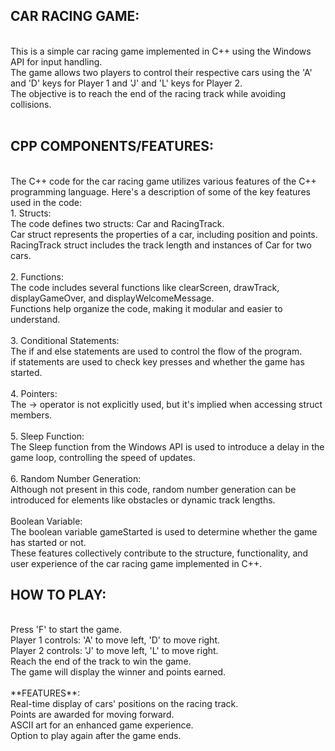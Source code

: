 ## CAR RACING GAME:
<br>
This is a simple car racing game implemented in C++ using the Windows API for input handling.
<br>
The game allows two players to control their respective cars using the 'A' and 'D' keys for Player 1 and 'J' and 'L' keys for Player 2. 
<br>
The objective is to reach the end of the racing track while avoiding collisions.
<br>
<br>

## CPP COMPONENTS/FEATURES:
<br>
The C++ code for the car racing game utilizes various features of the C++ programming language. Here's a description of some of the key features used in the code:
<br>
1. Structs:
<br>
The code defines two structs: Car and RacingTrack.
<br>
Car struct represents the properties of a car, including position and points.
<br>
RacingTrack struct includes the track length and instances of Car for two cars.
<br>
<br>
2. Functions:
<br>
The code includes several functions like clearScreen, drawTrack, displayGameOver, and displayWelcomeMessage.
<br>
Functions help organize the code, making it modular and easier to understand.
<br>
<br>
3. Conditional Statements:
<br>
The if and else statements are used to control the flow of the program.
<br>
if statements are used to check key presses and whether the game has started.
<br>
<br>
4. Pointers:
<br>
The -> operator is not explicitly used, but it's implied when accessing struct members.
<br>
<br>
5. Sleep Function:
<br>
The Sleep function from the Windows API is used to introduce a delay in the game loop, controlling the speed of updates.
<br>
<br>
6. Random Number Generation:
<br>
Although not present in this code, random number generation can be introduced for elements like obstacles or dynamic track lengths.
<br>
<br>
Boolean Variable:
<br>
The boolean variable gameStarted is used to determine whether the game has started or not.
<br>
These features collectively contribute to the structure, functionality, and user experience of the car racing game implemented in C++.
<br>


## HOW TO PLAY:

<br>
Press 'F' to start the game.
<br>
Player 1 controls: 'A' to move left, 'D' to move right.
<br>
Player 2 controls: 'J' to move left, 'L' to move right.
<br>
Reach the end of the track to win the game.
<br>
The game will display the winner and points earned.
<br>
<br>
**FEATURES**:
<br>
Real-time display of cars' positions on the racing track.
<br>
Points are awarded for moving forward.
<br>
ASCII art for an enhanced game experience.
<br>
Option to play again after the game ends.
